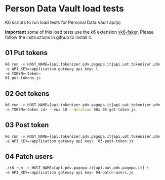 # Person Data Vault load tests
K6 scripts to run load tests for Personal Data Vault api(s)

**Important** some of this load tests use the k6 extension [xk6-faker](https://github.com/szkiba/xk6-faker). Please follow the instructions in github to install it.

## 01 Put tokens

```bash
k6 run -e HOST_NAME=[api.tokenizer.pdv.pagopa.it|api.uat.tokenizer.pdv.pagopa.it] \
-e API_KEY=<application gateway api key> \
-e TOKEN=<token>
01-put-tokens.js
```

## 02 Get tokens

```bash
k6 run -e HOST_NAME=[api.tokenizer.pdv.pagopa.it|api.uat.tokenizer.pdv.pagopa.it] -e API_KEY=<application gateway api key> \
-e TOKEN=<token id> --vus 10 --duration 60s 02-get-token.js
```

## 03 Post token

```bash
k6 run -e HOST_NAME=[api.tokenizer.pdv.pagopa.it|api.uat.tokenizer.pdv.pagopa.it] \
-e API_KEY=<application gateway api key>  03-post-token.js
```

## 04 Patch users 

```bash
./k6 run -e HOST_NAME=[api.pdv.pagopa.it|api.uat.pdv.pagopa.it] \
-e API_KEY=<application gateway api key> 04-patch-users.js 
```